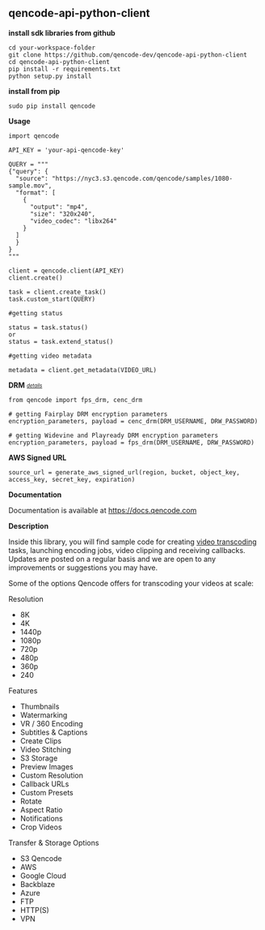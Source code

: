 ## qencode-api-python-client


**install sdk libraries from github**

````
cd your-workspace-folder
git clone https://github.com/qencode-dev/qencode-api-python-client
cd qencode-api-python-client
pip install -r requirements.txt
python setup.py install
````
**install from pip**

````
sudo pip install qencode
````

**Usage**

````
import qencode

API_KEY = 'your-api-qencode-key'

QUERY = """
{"query": {
  "source": "https://nyc3.s3.qencode.com/qencode/samples/1080-sample.mov",
  "format": [
    {
      "output": "mp4",
      "size": "320x240",
      "video_codec": "libx264"
    }
  ]
  }
}
"""

client = qencode.client(API_KEY)
client.create()

task = client.create_task()
task.custom_start(QUERY)
````

````
#getting status

status = task.status()
or
status = task.extend_status()
````

````
#getting video metadata

metadata = client.get_metadata(VIDEO_URL)
````

**DRM** <sub><sup>*[details](https://docs.qencode.com/api-reference/transcoding/#start_encode2___query__attributes--format__attributes--fps_drm__attributes)*</sup></sub>

````
from qencode import fps_drm, cenc_drm

# getting Fairplay DRM encryption parameters
encryption_parameters, payload = cenc_drm(DRM_USERNAME, DRW_PASSWORD)

# getting Widevine and Playready DRM encryption parameters
encryption_parameters, payload = fps_drm(DRM_USERNAME, DRW_PASSWORD)

````


**AWS Signed URL**

````
source_url = generate_aws_signed_url(region, bucket, object_key, access_key, secret_key, expiration)

````

**Documentation**

Documentation is available at <https://docs.qencode.com>

**Description**

Inside this library, you will find sample code for creating [video transcoding](https://cloud.qencode.com/) tasks, launching encoding jobs, video clipping and receiving callbacks. Updates are posted on a regular basis and we are open to any improvements or suggestions you may have.

Some of the options Qencode offers for transcoding your videos at scale:

Resolution
 * 8K
 * 4K
 * 1440p 
 * 1080p 
 * 720p 
 * 480p 
 * 360p 
 * 240

Features 
 * Thumbnails 
 * Watermarking 
 * VR / 360 Encoding 
 * Subtitles & Captions 
 * Create Clips 
 * Video Stitching 
 * S3 Storage 
 * Preview Images 
 * Custom Resolution 
 * Callback URLs 
 * Custom Presets 
 * Rotate 
 * Aspect Ratio 
 * Notifications 
 * Crop Videos

Transfer & Storage Options
 * S3 Qencode
 * AWS 
 * Google Cloud 
 * Backblaze 
 * Azure 
 * FTP 
 * HTTP(S) 
 * VPN